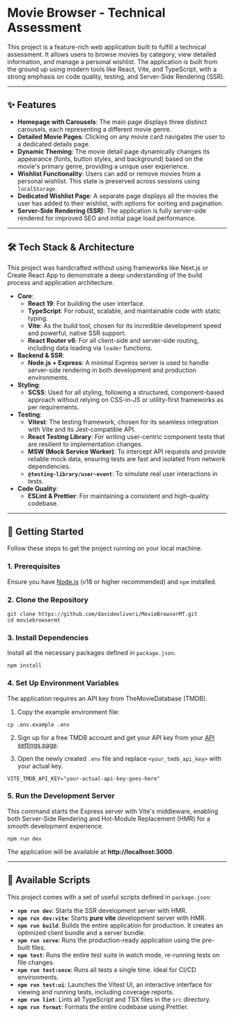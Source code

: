 # **Movie Browser \- Technical Assessment**

This project is a feature-rich web application built to fulfill a technical assessment. It allows users to browse movies by category, view detailed information, and manage a personal wishlist. The application is built from the ground up using modern tools like React, Vite, and TypeScript, with a strong emphasis on code quality, testing, and Server-Side Rendering (SSR).

---

## **✨ Features**

- **Homepage with Carousels**: The main page displays three distinct carousels, each representing a different movie genre.
- **Detailed Movie Pages**: Clicking on any movie card navigates the user to a dedicated details page.
- **Dynamic Theming**: The movie detail page dynamically changes its appearance (fonts, button styles, and background) based on the movie's primary genre, providing a unique user experience.
- **Wishlist Functionality**: Users can add or remove movies from a personal wishlist. This state is preserved across sessions using `localStorage`.
- **Dedicated Wishlist Page**: A separate page displays all the movies the user has added to their wishlist, with options for sorting and pagination.
- **Server-Side Rendering (SSR)**: The application is fully server-side rendered for improved SEO and initial page load performance.

---

## **🛠️ Tech Stack & Architecture**

This project was handcrafted without using frameworks like Next.js or Create React App to demonstrate a deep understanding of the build process and application architecture.

- **Core**:
  - **React 19**: For building the user interface.
  - **TypeScript**: For robust, scalable, and maintainable code with static typing.
  - **Vite**: As the build tool, chosen for its incredible development speed and powerful, native SSR support.
  - **React Router v6**: For all client-side and server-side routing, including data loading via `loader` functions.
- **Backend & SSR**:
  - **Node.js \+ Express**: A minimal Express server is used to handle server-side rendering in both development and production environments.
- **Styling**:
  - **SCSS**: Used for all styling, following a structured, component-based approach without relying on CSS-in-JS or utility-first frameworks as per requirements.
- **Testing**:
  - **Vitest**: The testing framework, chosen for its seamless integration with Vite and its Jest-compatible API.
  - **React Testing Library**: For writing user-centric component tests that are resilient to implementation changes.
  - **MSW (Mock Service Worker)**: To intercept API requests and provide reliable mock data, ensuring tests are fast and isolated from network dependencies.
  - **`@testing-library/user-event`**: To simulate real user interactions in tests.
- **Code Quality**:
  - **ESLint & Prettier**: For maintaining a consistent and high-quality codebase.

---

## **🚀 Getting Started**

Follow these steps to get the project running on your local machine.

### **1\. Prerequisites**

Ensure you have [Node.js](https://nodejs.org/) (v18 or higher recommended) and `npm` installed.

### **2\. Clone the Repository**

```
git clone https://github.com/davideoliveri/MovieBrowserMT.git
cd moviebrowsermt
```

### **3\. Install Dependencies**

Install all the necessary packages defined in `package.json`.

```
npm install
```

### **4\. Set Up Environment Variables**

The application requires an API key from TheMovieDatabase (TMDB).

1. Copy the example environment file:

```
cp .env.example .env
```

2. Sign up for a free TMDB account and get your API key from your [API settings page](https://www.themoviedb.org/settings/api).

3. Open the newly created `.env` file and replace `<your_tmdb_api_key>` with your actual key.

```
VITE_TMDB_API_KEY="your-actual-api-key-goes-here"
```

### **5\. Run the Development Server**

This command starts the Express server with Vite's middleware, enabling both Server-Side Rendering and Hot-Module Replacement (HMR) for a smooth development experience.

```
npm run dev
```

The application will be available at **http://localhost:3000**.

---

## **📜 Available Scripts**

This project comes with a set of useful scripts defined in `package.json`:

- **`npm run dev`**: Starts the SSR development server with HMR.
- **`npm run dev:vite`**: Starts **pure vite** development server with HMR.
- **`npm run build`**: Builds the entire application for production. It creates an optimized client bundle and a server bundle.
- **`npm run serve`**: Runs the production-ready application using the pre-built files.
- **`npm test`**: Runs the entire test suite in watch mode, re-running tests on file changes.
- **`npm run test:once`**: Runs all tests a single time. Ideal for CI/CD environments.
- **`npm run test:ui`**: Launches the Vitest UI, an interactive interface for viewing and running tests, including coverage reports.
- **`npm run lint`**: Lints all TypeScript and TSX files in the `src` directory.
- **`npm run format`**: Formats the entire codebase using Prettier.
